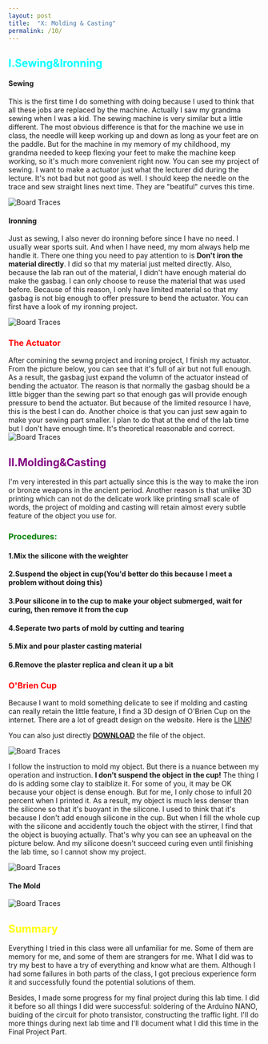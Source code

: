 ```yaml
---
layout: post
title:  "X: Molding & Casting"
permalink: /10/
---
```


<h2 style="color:Aqua;"> I.Sewing&Ironning</h2>

#### Sewing

This is the first time I do something with doing because I used to think that all these jobs are replaced by the machine. Actually I saw my grandma sewing when I was a kid. The sewing machine is very similar but a little different. The most obvious difference is that for the machine we use in class, the needle will keep working up and down as long as your feet are on the paddle. But for the machine in my memory of my childhood, my grandma needed to keep flexing your feet to make the machine keep working, so it's much more convenient right now. You can see my project of sewing. I want to make a actuator just what the lecturer did during the lecture. It's not bad but not good as well. I should keep the needle on the trace and sew straight lines next time. They are "beatiful" curves this time. 

<img src="b.jpeg" alt="Board Traces">

#### Ironning

Just as sewing, I also never do ironning before since I have no need. I usually wear sports suit. And when I have need, my mom always help me handle it. There one thing you need to pay attention to is **Don't iron the material directly**. I did so that my material just melted directly. Also, because the lab ran out of the material, I didn't have enough material do make the gasbag. I can only choose to reuse the material that was used before. Because of this reason, I only have limited material so that my gasbag is not big enough to offer pressure to bend the actuator. You can first have a look of my ironning project.

<img src="a.jpeg" alt="Board Traces">

<h3 style="color:Red;"> The Actuator</h3>
After comining the sewng project and ironing project, I finish my actuator. From the picture below, you can see that it's full of air but not full enough. As a result, the gasbag just expand the volumn of the actuator instead of bending the actuator. The reason is that normally the gasbag should be a little bigger than the sewing part so that enough gas will provide enough pressure to bend the actuator. But because of the limited resource I have, this is the best I can do. Another choice is that you can just sew again to make your sewing part smaller. I plan to do that at the end of the lab time but I don't have enough time. It's theoretical reasonable and correct.

<img src="e.jpeg" alt="Board Traces">

<h2 style="color:Purple;"> II.Molding&Casting</h2>

I'm very interested in this part actually since this is the way to make the iron or bronze weapons in the ancient period. Another reason is that unlike 3D printing which can not do the delicate work like printing small scale of words, the project of molding and casting will retain almost every subtle feature of the object you use for.

<h3 style="color:Green;"> Procedures:</h3>

#### 1.Mix the silicone with the weighter

#### 2.Suspend the object in cup(You'd better do this because I meet a problem without doing this)

#### 3.Pour silicone in to the cup to make your object submerged, wait for curing, then remove it from the cup

#### 4.Seperate two parts of mold by cutting and tearing

#### 5.Mix and pour plaster casting material

#### 6.Remove the plaster replica and clean it up a bit

<h3 style="color:Red;"> O'Brien Cup</h3>

Because I want to mold something delicate to see if molding and casting can really retain the little feature, I find a 3D design of O'Brien Cup on the internet. There are a lot of greadt design on the website. Here is the <a href="https://www.thingiverse.com/">LINK<a>!

You can also just directly <a href='nba.gcode' download>**DOWNLOAD**</a> the file of the object.

<img src="c.jpeg" alt="Board Traces">

I follow the instruction to mold my object. But there is a nuance between my operation and instruction. **I don't suspend the object in the cup!** The thing I do is adding some clay to staiblize it. For some of you, it may be OK because your object is dense enough. But for me, I only chose to infull 20 percent when I printed it. As a result, my object is much less denser than the silicone so that it's buoyant in the silicone. I used to think that it's because I don't add enough silicone in the cup. But when I fill the whole cup with the silicone and accidently touch the object with the stirrer, I find that the object is buoying actually. That's why you can see an upheaval on the picture below. And my silicone doesn't succeed curing even until finishing the lab time, so I cannot show my project.

<img src="d.jpeg" alt="Board Traces">

#### The Mold
<img src="o.jpeg" alt="Board Traces">

<h2 style="color:Yellow;"> Summary</h2>
Everything I tried in this class were all unfamiliar for me. Some of them are memory for me, and some of them are strangers for me. What I did was to try my best to have a try of everything and know what are them. Although I had some failures in both parts of the class, I got precious experience form it and successfully found the potential solutions of them.

Besides, I made some progress for my final project during this lab time. I did it before so all things I did were successful: soldering of the Arduino NANO, buiding of the circuit for photo transistor, constructing the traffic light. I'll do more things during next lab time and I'll document what I did this time in the Final Project Part.




